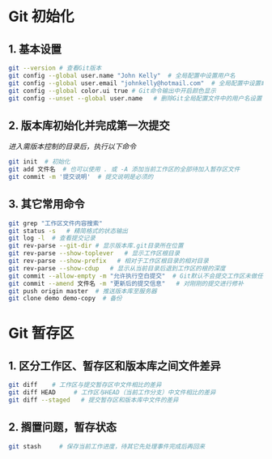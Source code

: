 # Git 初始化

## 1. 基本设置

```bash
git --version # 查看Git版本
git config --global user.name "John Kelly"  # 全局配置中设置用户名
git config --global user.email "johnkelly@hotmail.com"  # 全局配置中设置邮件地址
git config --global color.ui true # Git命令输出中开启颜色显示
git config --unset --global user.name   # 删除Git全局配置文件中的用户名设置
```

## 2. 版本库初始化并完成第一次提交

_进入需版本控制的目录后，执行以下命令_

```bash
git init  # 初始化
git add 文件名  # 也可以使用 . 或 -A 添加当前工作区的全部待加入暂存区文件
git commit -m '提交说明'  # 提交说明是必须的
```

## 3. 其它常用命令

```bash
git grep "工作区文件内容搜索"
git status -s   # 精简格式的状态输出
git log -l  # 查看提交记录
git rev-parse --git-dir # 显示版本库.git目录所在位置
git rev-parse --show-toplever   # 显示工作区根目录
git rev-parse --show-prefix   # 相对于工作区根目录的相对目录
git rev-parse --show-cdup   # 显示从当前目录后退到工作区的根的深度
git commit --allow-empty -m "允许执行空白提交"  # Git默认不会提交工作区未做任何修改的提交
git commit --amend 文件名 -m "更新后的提交信息"   # 对刚刚的提交进行修补
git push origin master  # 推送版本库至服务器
git clone demo demo-copy  # 备份
```

# Git 暂存区

## 1. 区分工作区、暂存区和版本库之间文件差异

```bash
git diff    # 工作区与提交暂存区中文件相比的差异
git diff HEAD     # 工作区与HEAD（当前工作分支）中文件相比的差异
git diff --staged   # 提交暂存区和版本库中文件的差异
```

## 2. 搁置问题，暂存状态

```bash
git stash     # 保存当前工作进度，待其它先处理事件完成后再回来
```
